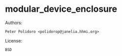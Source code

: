 # modular_device_enclosure

Authors:

    Peter Polidoro <polidorop@janelia.hhmi.org>

License:

    BSD

